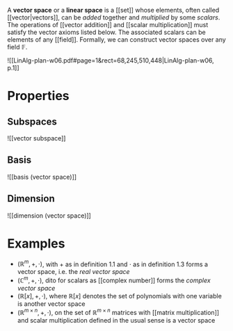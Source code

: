 
A **vector space** or a **linear space** is a [[set]] whose elements, often called [[vector|vectors]], can be *added* together and *multiplied* by some *scalars*. The operations of [[vector addition]] and [[scalar multiplication]] must satisfy the vector axioms listed below. The associated scalars can be elements of any [[field]]. Formally, we can construct vector spaces over any field $\mathbb{F}$.

![[LinAlg-plan-w06.pdf#page=1&rect=68,245,510,448|LinAlg-plan-w06, p.1]]


# Properties

## Subspaces
![[vector subspace]]


## Basis
![[basis (vector space)]]


## Dimension
![[dimension (vector space)]]


# Examples

- $(\mathbb{R}^{m}, +, \cdot)$, with $+$ as in definition 1.1 and $\cdot$ as in definition 1.3 forms a vector space, i.e. the *real vector space*
- $(\mathbb{C}^{m}, +, \cdot)$, dito for scalars as [[complex number]] forms the *complex vector space*
- $(\mathbb{R}[x], +, \cdot)$, where $\mathbb{R}[x]$ denotes the set of polynomials with one variable is another vector space
- $(\mathbb{R}^{m\times n}, +, \cdot)$, on the set of $\mathbb{R}^{m \times n}$ matrices with [[matrix multiplication]] and scalar multiplication defined in the usual sense is a vector space

